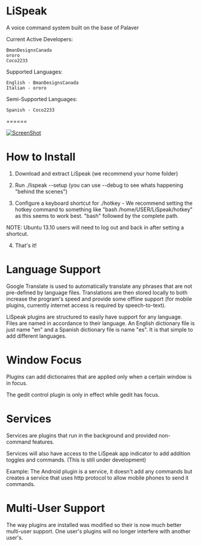 LiSpeak
=======

A voice command system built on the base of Palaver

Current Active Developers:
    
    BmanDesignsCanada
    ororo
    Coco2233
    
Supported Languages:

    English - BmanDesignsCanada
    Italian - ororo
    
Semi-Supported Languages:

    Spanish - Coco2233
    
======
    
[![ScreenShot](http://developer.android.com/images/brand/en_generic_rgb_wo_45.png)](https://play.google.com/store/apps/details?id=com.bmandesigns.lispeak)
    
How to Install
======
1. Download and extract LiSpeak (we recommend your home folder)

2. Run ./lispeak --setup          (you can use --debug to see whats happening "behind the scenes")

3. Configure a keyboard shortcut for ./hotkey - We recommend setting the hotkey command to something like "bash /home/USER/LiSpeak/hotkey" as this seems to work best. "bash" followed by the complete path.

NOTE: Ubuntu 13.10 users will need to log out and back in after setting a shortcut. 

4. That's it!

Language Support
======
Google Translate is used to automatically translate any phrases that are not pre-defined by language files. Translations are then stored locally to both increase the program's speed and provide some offline support (for mobile plugins, currently internet access is required by speech-to-text).

LiSpeak plugins are structured to easily have support for any language.
Files are named in accordance to their language. An English dictionary file is just name "en" and a Spanish dictionary file is name "es". It is that simple to add different languages.

Window Focus
=======
Plugins can add dictionaires that are applied only when a certain window is in focus.

The gedit control plugin is only in effect while gedit has focus.

Services
======
Services are plugins that run in the background and provided non-command features.

Services will also have access to the LiSpeak app indicator to add addition toggles and commands. (This is still under development)

Example:
    The Android plugin is a service, it doesn't add any commands but creates a service that uses http protocol to allow mobile phones to send it commands.
    
Multi-User Support
=======
The way plugins are installed was modified so their is now much better multi-user support. One user's plugins will no longer interfere with another user's.
